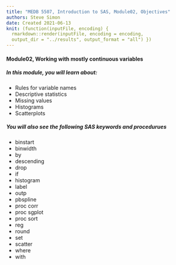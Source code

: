 ```yaml
---
title: "MEDB 5507, Introduction to SAS, Module02, Objectives"
authors: Steve Simon
date: Created 2021-06-13
knit: (function(inputFile, encoding) {
  rmarkdown::render(inputFile, encoding = encoding,
  output_dir = "../results", output_format = "all") }) 
---
```


#### Module02, Working with mostly continuous variables

##### In this module, you will learn  about:

+ Rules for variable names
+ Descriptive statistics
+ Missing values
+ Histograms
+ Scatterplots

##### You will also see the following SAS keywords and procedurues

+ binstart
+ binwidth
+ by
+ descending
+ drop
+ if
+ histogram
+ label
+ outp
+ pbspline
+ proc corr
+ proc sgplot
+ proc sort
+ reg
+ round
+ set
+ scatter
+ where
+ with
